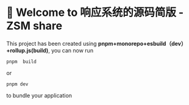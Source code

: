 # 🚀 Welcome to 响应系统的源码简版 -ZSM share

This project has been created using **pnpm+monorepo+esbuild（dev）+rollup.js(build)**, you can now run


```
pnpm  build
```

or

```
pnpm dev
```

to bundle your application

# 
